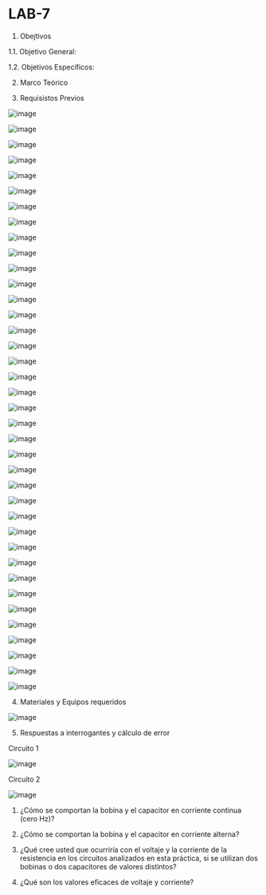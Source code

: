 # LAB-7

1. Obejtivos

1.1. Objetivo General:


1.2. Objetivos Específicos:


2. Marco Teórico


3. Requisistos Previos

![image](https://user-images.githubusercontent.com/94153604/153462929-f230cdb4-513b-40c6-94fa-092ba269c836.png)

![image](https://user-images.githubusercontent.com/94153604/153462959-ea61a015-5f85-4d97-a207-f0a5a335ef93.png)

![image](https://user-images.githubusercontent.com/94153604/153463105-8a3543dd-71c1-4842-9bec-537fd65b885e.png)

![image](https://user-images.githubusercontent.com/94153604/153463119-c68d8017-22aa-4eec-8c8f-3f0cbbb40557.png)

![image](https://user-images.githubusercontent.com/94153604/153463144-bfde829c-cb18-441f-9d31-1a983e9591a6.png)

![image](https://user-images.githubusercontent.com/94153604/153463166-5ed89899-848c-4a80-8ca8-6294e38c8fde.png)

![image](https://user-images.githubusercontent.com/94153604/153463183-43e97a36-2eb4-46fb-8312-89241706a3a2.png)

![image](https://user-images.githubusercontent.com/94153604/153463197-9c96c890-c40a-40ac-bb4b-4a0f67bcf7df.png)

![image](https://user-images.githubusercontent.com/94153604/153463216-0b8e17be-18fe-4d16-8ab5-018a9a511427.png)

![image](https://user-images.githubusercontent.com/94153604/153463237-401a40bd-bb5b-45d2-afad-eefc70cc157f.png)

![image](https://user-images.githubusercontent.com/94153604/153463253-78ec4f27-1a69-49cd-9e0c-888123b9bde8.png)

![image](https://user-images.githubusercontent.com/94153604/153463285-b2ee727c-9bf3-4877-b789-ab88089b5b89.png)

![image](https://user-images.githubusercontent.com/94153604/153463310-e1e65a8b-08d1-40c6-968a-d20cfa8d20be.png)

![image](https://user-images.githubusercontent.com/94153604/153463342-a2a5c61a-6cfe-4ed9-8b17-f06b96b50139.png)

![image](https://user-images.githubusercontent.com/94153604/153463375-27451acb-cc74-40f2-9d76-2b171e23490b.png)

![image](https://user-images.githubusercontent.com/94153604/153463396-822b0652-a01d-4267-9570-834daea733cb.png)

![image](https://user-images.githubusercontent.com/94153604/153463451-25b916f7-5b9d-495a-b541-a76230f2c07a.png)

![image](https://user-images.githubusercontent.com/94153604/153463620-f3c9a3f6-941e-4175-80dc-8af370b9f522.png)

![image](https://user-images.githubusercontent.com/94153604/153463648-8e610759-8381-4497-99b9-3c5cbdfdb5ee.png)

![image](https://user-images.githubusercontent.com/94153604/153463692-ceb56773-8484-47fe-96a4-80eaeb992c7a.png)

![image](https://user-images.githubusercontent.com/94153604/153463717-341e6890-fab9-4c25-a954-1786fe72cd7e.png)

![image](https://user-images.githubusercontent.com/94153604/153463736-027fbf78-5d5f-450a-ab85-23904787f001.png)

![image](https://user-images.githubusercontent.com/94153604/153463758-5cb727b6-3da0-406e-8190-584c3ddf6bbd.png)

![image](https://user-images.githubusercontent.com/94153604/153463994-9e7ffcc8-01e0-440c-9edf-62136b00f94d.png)

![image](https://user-images.githubusercontent.com/94153604/153464017-73962e46-769a-4e43-9136-d66a80a27456.png)

![image](https://user-images.githubusercontent.com/94153604/153464056-6ff6b1be-b633-4ac9-86c7-ee45135b7545.png)

![image](https://user-images.githubusercontent.com/94153604/153465059-807d5b0e-6573-4475-83f0-274c16516262.png)

![image](https://user-images.githubusercontent.com/94153604/153465079-6911da1a-cb02-4238-a8ad-512aacdc5404.png)

![image](https://user-images.githubusercontent.com/94153604/153465100-d6c8ce75-2d8f-4ede-b3d4-835c61cd6a2a.png)

![image](https://user-images.githubusercontent.com/94153604/153465118-11e7e45f-1e81-45dd-bb2b-06b94f130f5f.png)

![image](https://user-images.githubusercontent.com/94153604/153465144-8a6209dd-4b45-4e26-be0a-02935f0e1bd1.png)

![image](https://user-images.githubusercontent.com/94153604/153465159-0bb623a5-0af7-4d40-987b-1301ab094aab.png)

![image](https://user-images.githubusercontent.com/94153604/153465180-a4c0ddf2-7bd0-4b30-846b-9a297ff4cb0b.png)

![image](https://user-images.githubusercontent.com/94153604/153465353-5bd2ba4f-9026-4b0b-a0f6-c39223f7004c.png)

![image](https://user-images.githubusercontent.com/94153604/153465375-a4a846ab-6b5b-4e1a-9639-342fc63e3ec7.png)

![image](https://user-images.githubusercontent.com/94153604/153465608-8806286c-d856-43ac-98fa-f33cdc8de3f0.png)

![image](https://user-images.githubusercontent.com/94153604/153465623-c7ee56f8-eff4-4281-97ae-5e034aed0395.png)

![image](https://user-images.githubusercontent.com/94153604/153465738-881e4ca9-1958-4240-914b-3b47b1cfa01f.png)

4. Materiales y Equipos requeridos

![image](https://user-images.githubusercontent.com/93958596/153533827-8887d40a-f4f0-437c-b04d-4dd11c7479a8.png)

5. Respuestas a interrogantes y cálculo de error

Circuito 1 

![image](https://user-images.githubusercontent.com/93958596/153533942-68bd219f-dbc6-4d9c-9765-7f46a64f29b1.png)

Circuito 2

![image](https://user-images.githubusercontent.com/93958596/153533962-ebbdd554-c11b-4669-a7db-e15922ef4039.png)

1. ¿Cómo se comportan la bobina y el capacitor en corriente continua (cero Hz)?



3. ¿Cómo se comportan la bobina y el capacitor en corriente alterna?
4. ¿Qué cree usted que ocurriría con el voltaje y la corriente de la resistencia en los circuitos analizados en esta práctica, si se utilizan dos bobinas o dos capacitores de valores distintos?
5. ¿Qué son los valores eficaces de voltaje y corriente?


